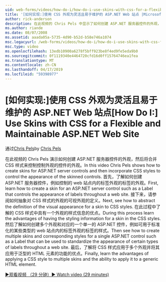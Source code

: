 ```yaml
---
uid: web-forms/videos/how-do-i/how-do-i-use-skins-with-css-for-a-flexible-and-maintainable-aspnet-web-site
title: '[如何实现:]使用 CSS 外观为灵活且易于维护的 ASP.NET Web 站点 |Microsoft Docs'
author: rick-anderson
description: 在此视频的 Chris Pels 中显示了如何创建 ASP.NET 服务器控件的外观，然后将合并 CSS 样式来控制控制外观 contr.外观...
ms.author: riande
ms.date: 08/07/2008
ms.assetid: aaada05a-5735-4d90-b52d-b58e746a1074
msc.legacyurl: /web-forms/videos/how-do-i/how-do-i-use-skins-with-css-for-a-flexible-and-maintainable-aspnet-web-site
msc.type: video
ms.openlocfilehash: 13edb10900a6278f5bff923be8f4ed9fe5eda9b0
ms.sourcegitcommit: 0f1119340e4464720cfd16d0ff15764746ea1fea
ms.translationtype: MT
ms.contentlocale: zh-CN
ms.lasthandoff: 04/17/2019
ms.locfileid: "59398977"
---
```

# <a name="how-do-i-use-skins-with-css-for-a-flexible-and-maintainable-aspnet-web-site"></a><span data-ttu-id="e4995-103">[如何实现:]使用 CSS 外观为灵活且易于维护的 ASP.NET Web 站点</span><span class="sxs-lookup"><span data-stu-id="e4995-103">[How Do I:] Use Skins with CSS for a Flexible and Maintainable ASP.NET Web Site</span></span>

<span data-ttu-id="e4995-104">通过[Chris Pels](https://twitter.com/chrispels)</span><span class="sxs-lookup"><span data-stu-id="e4995-104">by [Chris Pels](https://twitter.com/chrispels)</span></span>

<span data-ttu-id="e4995-105">在此视频的 Chris Pels 演示如何创建 ASP.NET 服务器控件的外观，然后将合并 CSS 样式来控制控制外观的控件的外观。</span><span class="sxs-lookup"><span data-stu-id="e4995-105">In this video Chris Pels shows how to create skins for ASP.NET server controls and then incorporate CSS styles to control the appearance of the skinned controls.</span></span> <span data-ttu-id="e4995-106">首先，了解如何创建 ASP.NET 服务器控件，例如控制的 web 站点内的标签外观的标签的外观。</span><span class="sxs-lookup"><span data-stu-id="e4995-106">First, learn how to create a skin for an ASP.NET server control such as a Label that controls the appearance of labels throughout a web site.</span></span> <span data-ttu-id="e4995-107">接下来，请参阅如何抽象对 CSS 样式的外观的可视外观的定义。</span><span class="sxs-lookup"><span data-stu-id="e4995-107">Next, see how to abstract the definition of the visual appearance for a skin to CSS styles.</span></span> <span data-ttu-id="e4995-108">在此过程中了解的 CSS 样式中具有一个外观的样式信息的优点。</span><span class="sxs-lookup"><span data-stu-id="e4995-108">During this process learn the advantages of having the styling information for a skin in the CSS styles.</span></span> <span data-ttu-id="e4995-109">然后了解如何创建多个外观和对应的一个单一的 ASP.NET 控件，例如可用于标准化的某些类型的 web 站点内的标签外观的标签的样式。</span><span class="sxs-lookup"><span data-stu-id="e4995-109">Then see how to create multiple skins and corresponding styles for a single ASP.NET control such as a Label that can be used to standardize the appearance of certain types of labels throughout a web site.</span></span> <span data-ttu-id="e4995-110">最后，了解将 CSS 样式应用于多个外观并将其应用于泛型的 HTML 元素的功能的优点。</span><span class="sxs-lookup"><span data-stu-id="e4995-110">Finally, learn the advantages of applying a CSS style to multiple skins and the ability to apply it to a generic HTML element.</span></span>

[<span data-ttu-id="e4995-111">&#9654;观看视频 （29 分钟）</span><span class="sxs-lookup"><span data-stu-id="e4995-111">&#9654; Watch video (29 minutes)</span></span>](https://channel9.msdn.com/Blogs/ASP-NET-Site-Videos/how-do-i-use-skins-with-css-for-a-flexible-and-maintainable-aspnet-web-site)
